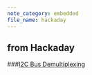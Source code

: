 ```yaml
---
note_category: embedded
file_name: hackaday
---
```

## from Hackaday
###[I2C Bus Demultiplexing](http://hackaday.com/2015/08/12/i2c-bus-splitting-with-a-more-professional-touch/)
